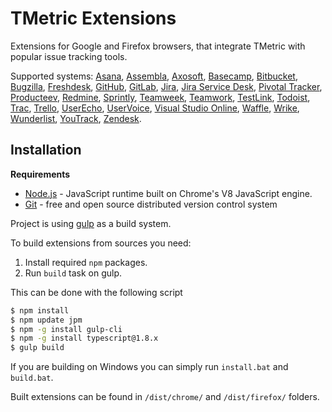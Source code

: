 # TMetric Extensions
Extensions for Google and Firefox browsers, that integrate TMetric with popular issue tracking tools.

Supported systems: [Asana](https://asana.com/), [Assembla](https://www.assembla.com/), [Axosoft](https://www.axosoft.com/), [Basecamp](https://basecamp.com/), [Bitbucket](https://bitbucket.org/), [Bugzilla](https://www.bugzilla.org/), [Freshdesk](https://freshdesk.com/), [GitHub](https://github.com/), [GitLab](https://gitlab.com/), [Jira](https://www.atlassian.com/software/jira), [Jira Service Desk](https://www.atlassian.com/software/jira/service-desk), [Pivotal Tracker](https://www.pivotaltracker.com/), [Producteev](https://www.producteev.com/), [Redmine](https://www.redmine.org/), [Sprintly](https://sprint.ly/), [Teamweek](https://teamweek.com/), [Teamwork](https://www.teamwork.com/), [TestLink](http://testlink.org/), [Todoist](https://todoist.com), [Trac](https://trac.edgewall.org/), [Trello](https://trello.com/), [UserEcho](http://userecho.com/), [UserVoice](https://www.uservoice.com/), [Visual Studio Online](https://www.visualstudio.com/), [Waffle](https://waffle.io/), [Wrike](https://www.wrike.com/), [Wunderlist](https://www.wunderlist.com/), [YouTrack](https://www.jetbrains.com/youtrack/), [Zendesk](https://www.zendesk.com).

## Installation
**Requirements**
 - [Node.js](https://nodejs.org) - JavaScript runtime built on Chrome's V8 JavaScript engine. 
 - [Git](https://git-scm.com) - free and open source distributed version control system 

Project is using [gulp](http://gulpjs.com/) as a build system.

To build extensions from sources you need:
1. Install required `npm` packages.
2. Run `build` task on gulp.

This can be done with the following script
```sh
$ npm install
$ npm update jpm
$ npm -g install gulp-cli
$ npm -g install typescript@1.8.x
$ gulp build
```

If you are building on Windows you can simply run `install.bat` and `build.bat`.

Built extensions can be found in `/dist/chrome/` and `/dist/firefox/` folders.

